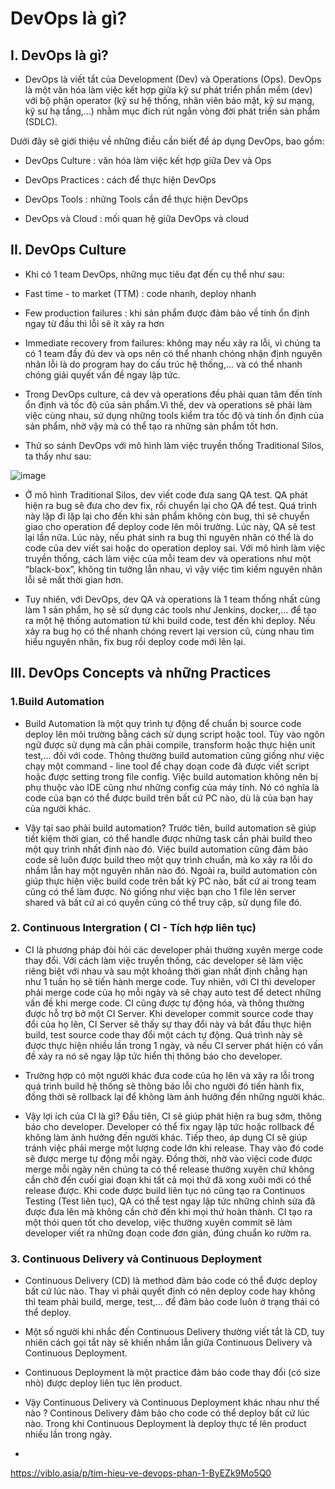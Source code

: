 # DevOps là gì?

## I. DevOps là gì?

- DevOps là viết tắt của Development (Dev) và Operations (Ops). DevOps là một văn hóa làm việc kết hợp giữa kỹ sư phát triển phần mềm (dev) với bộ phận operator (kỹ sư hệ thống, nhân viên bảo mật, kỹ sư mạng, kỹ sư hạ tầng,...) nhằm mục đích rút ngắn vòng đời phát triển sản phẩm (SDLC).

Dưới đây sẽ giới thiệu về những điều cần biết để áp dụng DevOps, bao gồm:


- DevOps Culture : văn hóa làm việc kết hợp giữa Dev và Ops

- DevOps Practices : cách để thực hiện DevOps

- DevOps Tools : những Tools cần để thực hiện DevOps

- DevOps và Cloud : mối quan hệ giữa DevOps và cloud

## II. DevOps Culture

-  Khi có 1 team DevOps, những mục tiêu đạt đến cụ thể như sau:


- Fast time - to market (TTM) : code nhanh, deploy nhanh

- Few production failures : khi sản phẩm được đảm bảo về tính ổn định ngay từ đầu thì lỗi sẽ ít xảy ra hơn

- Immediate recovery from failures: không may nếu xảy ra lỗi, vì chúng ta có 1 team đầy đủ dev và ops nên có thể nhanh chóng nhận định nguyên nhân lỗi là do program hay do cấu trúc hệ thống,... và có thể nhanh chóng giải quyết vấn đề ngay lập tức.

- Trong DevOps culture, cả dev và operations đều phải quan tâm đến tính ổn định và tốc độ của sản phẩm.Vì thế, dev và operations sẽ phải làm việc cùng nhau, sử dụng những tools kiểm tra tốc độ và tính ổn định của sản phẩm, nhờ vậy mà có thể tạo ra những sản phẩm tốt hơn.

- Thử so sánh DevOps với mô hình làm việc truyền thống Traditional Silos, ta thấy như sau:

![image](https://user-images.githubusercontent.com/108709507/177276438-2e7d1fff-08c9-49fb-a923-45ae47f6f700.png)

- Ở mô hình Traditional Silos, dev viết code đưa sang QA test. QA phát hiện ra bug sẽ đưa cho dev fix, rồi chuyển lại cho QA để test. Quá trình này lặp đi lặp lại cho đến khi sản phẩm không còn bug, thì sẽ chuyển giao cho operation để deploy code lên môi trường. Lúc này, QA sẽ test lại lần nữa. Lúc này, nếu phát sinh ra bug thì nguyên nhân có thể là do code của dev viết sai hoặc do operation deploy sai. Với mô hình làm việc truyền thống, cách làm việc của mỗi team dev và operations như một “black-box”, không tin tưởng lẫn nhau, vì vậy việc tìm kiếm nguyên nhân lỗi sẽ mất thời gian hơn.

- Tuy nhiên, với DevOps, dev QA và operations là 1 team thống nhất cùng làm 1 sản phẩm, họ sẽ sử dụng các tools như Jenkins, docker,... để tạo ra một hệ thống automation từ khi build code, test đến khi deploy. Nếu xảy ra bug họ có thể nhanh chóng revert lại version cũ, cùng nhau tìm hiểu nguyên nhân, fix bug rồi deploy code mới lên lại.

## III. DevOps Concepts và những Practices

### 1.Build Automation

- Build Automation là một quy trình tự động để chuẩn bị source code deploy lên môi trường bằng cách sử dụng script hoặc tool. Tùy vào ngôn ngữ được sử dụng mà cần phải compile, transform hoặc thực hiện unit test,... đối với code. Thông thường build automation cũng giống như việc chạy một command - line tool để chạy doạn code đã được viết script hoặc được setting trong file config. Việc build automation không nên bị phụ thuộc vào IDE cũng như những config của máy tính. Nó có nghĩa là code của bạn có thể được build trên bất cứ PC nào, dù là của bạn hay của người khác.

- Vậy tại sao phải build automation? Trước tiên, build automation sẽ giúp tiết kiệm thời gian, có thể handle được những task cần phải build theo một quy trình nhất định nào đó. Việc build automation cũng đảm bảo code sẽ luôn được build theo một quy trình chuẩn, mà ko xảy ra lỗi do nhầm lẫn hay một nguyên nhân nào đó. Ngoài ra, build automation còn giúp thực hiện việc build code trên bất kỳ PC nào, bất cứ ai trong team cũng có thể làm được. Nó giống như việc bạn cho 1 file lên server shared và bất cứ ai có quyền cũng có thể truy cập, sử dụng file đó.


### 2. Continuous Intergration ( CI - Tích hợp liên tục)

- CI là phương pháp đòi hỏi các developer phải thường xuyên merge code thay đổi. Với cách làm việc truyền thống, các developer sẽ làm việc riêng biệt với nhau và sau một khoảng thời gian nhất định chẳng hạn như 1 tuần họ sẽ tiến hành merge code. Tuy nhiên, với CI thì developer phải merge code của họ mỗi ngày và sẽ chạy auto test để detect những vấn đề khi merge code. CI cũng được tự động hóa, và thông thường được hỗ trợ bở một CI Server. Khi developer commit source code thay đổi của họ lên, CI Server sẽ thấy sự thay đổi này và bắt đầu thực hiện build, test source code thay đổi một cách tự động. Quá trình này sẽ được thực hiện nhiều lần trong 1 ngày, và nếu CI server phát hiện có vấn đề xảy ra nó sẽ ngay lập tức hiển thị thông báo cho developer.

- Trường hợp có một người khác đưa code của họ lên và xảy ra lỗi trong quá trình build hệ thống sẽ thông báo lỗi cho người đó tiến hành fix, đồng thời sẽ rollback lại để không làm ảnh hưởng đến những người khác.

- Vậy lợi ích của CI là gì? Đầu tiên, CI sẽ giúp phát hiện ra bug sớm, thông báo cho developer. Developer có thể fix ngay lập tức hoặc rollback để không làm ảnh hưởng đến người khác. Tiếp theo, áp dụng CI sẽ giúp tránh việc phải merge một lượng code lớn khi release. Thay vào đó code sẽ được merge tự động mỗi ngày. Đồng thời, nhờ vào việcì code được merge mỗi ngày nên chúng ta có thể release thường xuyên chứ không cần chờ đến cuối giai đoạn khi tất cả mọi thứ đã xong xuôi mới có thể release được. Khi code được build liên tục nó cũng tạo ra Continuos Testing (Test liên tục), QA có thể test ngay lập tức những chỉnh sửa đã được đưa lên mà không cần chờ đến khi mọi thứ hoàn thành. CI tạo ra một thói quen tốt cho develop, việc thường xuyên commit sẽ làm developer viết ra những đoạn code đơn giản, đúng chuẩn ko rườm ra.

### 3. Continuous Delivery và Continuous Deployment

- Continuous Delivery (CD) là method đảm bảo code có thể được deploy bất cứ lúc nào. Thay vì phải quyết định có nên deploy code hay không thì team phải build, merge, test,… để đảm bảo code luôn ở trạng thái có thể deploy.

- Một số người khi nhắc đến Continuous Delivery thường viết tắt là CD, tuy nhiên cách gọi tắt này sẽ khiến nhầm lẫn giữa Continuous Delivery và Continuous Deployment.

- Continuous Deployment là một practice đảm bảo code thay đổi (có size nhỏ) được deploy liên tục lên product.

- Vậy Continuous Delivery và Continuous Deployment khác nhau như thế nào ? Continous Delivery đảm bảo cho code có thể deploy bất cứ lúc nào. Trong khi Continuous Deployment là deploy thực tế lên product nhiều lần trong ngày.

- 
















https://viblo.asia/p/tim-hieu-ve-devops-phan-1-ByEZk9Mo5Q0














































































































































